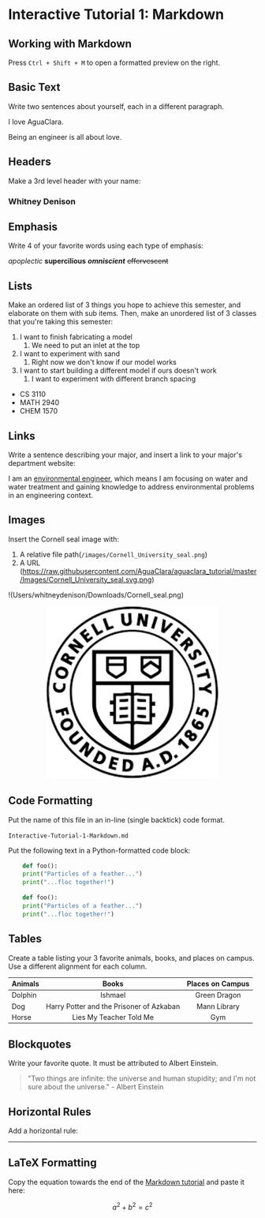 # Interactive Tutorial 1: Markdown

## Working with Markdown

Press `Ctrl + Shift + M` to open a formatted preview on the right.

## Basic Text

Write two sentences about yourself, each in a different paragraph.

<!--- Write your answer here. --->
I love AguaClara.

Being an engineer is all about love.

## Headers

Make a 3rd level header with your name:

<!--- Write your answer here. --->
### Whitney Denison

## Emphasis

Write 4 of your favorite words using each type of emphasis:

<!--- Write your answer here. --->

*apoplectic*
**supercilious**
***omniscient***
~~effervescent~~

## Lists

Make an ordered list of 3 things you hope to achieve this semester, and elaborate on them with sub items. Then, make an unordered list of 3 classes that you're taking this semester:

<!--- Write your answer here. --->
1. I want to finish fabricating a model
    1. We need to put an inlet at the top
2. I want to experiment with sand
    1. Right now we don't know if our model works
3. I want to start building a different model if ours doesn't work
      1. I want to experiment with different branch spacing

- CS 3110
- MATH 2940
- CHEM 1570

## Links

Write a sentence describing your major, and insert a link to your major's department website:

<!--- Write your answer here. --->
I am an [environmental engineer](https://bee.cals.cornell.edu/undergraduate/environmental-engineering-program/), which means I am focusing on water and water treatment and gaining knowledge to address environmental problems in an engineering context.

## Images

Insert the Cornell seal image with:
  1. A relative file path(`/images/Cornell_University_seal.png`)
  2. A URL (https://raw.githubusercontent.com/AguaClara/aguaclara_tutorial/master/Images/Cornell_University_seal.svg.png)

<!--- Write your answer here. --->


!(Users/whitneydenison/Downloads/Cornell_seal.png)

<p align="center"> <img
src="https://raw.githubusercontent.com/wwd23/aguaclara_tutorial/master/Cornell_seal.png" width= "350"> </p>



## Code Formatting

Put the name of this file in an in-line (single backtick) code format.

<!-- Write your answer here. -->

`Interactive-Tutorial-1-Markdown.md`

Put the following text in a Python-formatted code block:

```python
    def foo():
    print("Particles of a feather...")
    print("...floc together!")
```

<!-- Write your answer here. -->
```python
    def foo():
    print("Particles of a feather...")
    print("...floc together!")
```

## Tables

Create a table listing your 3 favorite animals, books, and places on campus. Use a different alignment for each column.

<!--- Write your answer here. --->
|Animals|Books|Places on Campus|
|---|:---:| :---:|
|Dolphin |Ishmael|Green Dragon|
|Dog   |Harry Potter and the Prisoner of Azkaban  |Mann Library |
|Horse   |Lies My Teacher Told Me   |Gym   |

## Blockquotes

Write your favorite quote. It must be attributed to Albert Einstein.

<!-- Write your answer here. -->
> "Two things are infinite: the universe and human stupidity; and I'm not sure about the universe." - Albert Einstein

## Horizontal Rules

Add a horizontal rule:

<!-- Write your answer here. -->

---


## LaTeX Formatting

Copy the equation towards the end of the [Markdown tutorial](https://github.com/AguaClara/aguaclara_tutorial/wiki/Markdown#latex-formatting) and paste it here:

<!-- Write your answer here. -->
$$ a^2 + b^2 = c^2 $$
